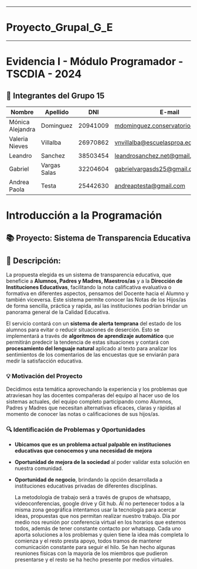 ___________________________________________________________________________________________________________________________
# Proyecto_Grupal_G_E
___________________________________________________________________________________________________________________________

# Evidencia I - Módulo Programador - TSCDIA - 2024


## 👥 Integrantes del Grupo 15

| Nombre | Apellido | DNI | E-mail            | Link | Actividad   |
|--------|----------|-----|-------------------|------|-------------|
| Mónica Alejandra| Dominguez | 20941009 | mdominguez.conservatorio@gmail.com | https://github.com/Mdominguez1969 | Ética. |
| Valeria Nieves | Villalba | 26970862 | vnvillalba@escuelasproa.edu.ar | https://github.com/Nieves862  | Base de datos. |
| Leandro | Sanchez | 38503454 | leandrosanchez.net@gmail.com | https://github.com/LeandroSanchez94 | Pseudocodigo. |
| Gabriel | Vargas Salas | 32204604 | gabrielvargasds25@gmail.com | https://github.com/GabrielVargasds | Descripción y Equipo. |
| Andrea Paola | Testa | 25442630 | andreaptesta@gmail.com | https://github.com/PaoTes | ** |


# Introducción a la Programación

## 📚 Proyecto: Sistema de Transparencia Educativa

## 📝 Descripción:

La propuesta elegida es un sistema de transparencia educativa, que beneficie a **Alumnos, Padres y Madres, Maestros/as** y a la **Dirección de Instituciones Educativas**, facilitando la nota calificativa evaluativa o formativa en diferentes aspectos, pensamos del Docente hacia el Alumno y también viceversa. Este sistema permite conocer las Notas de los Hijos/as de forma sencilla, práctica y rapida, así las instituciones podrían brindar un panorama general de la Calidad Educativa.

El servicio contará con un **sistema de alerta temprana** del estado de los alumnos para evitar o reducir situaciones de deserción. Esto se implementará a través de **algoritmos de aprendizaje automático** que permitirán predecir la tendencia de estas situaciones y contará con **procesamiento del lenguaje natural** aplicado al texto para analizar los sentimientos de los comentarios de las encuestas que se enviarán para medir la satisfacción educativa.

### 💡 Motivación del Proyecto

Decidimos esta temática aprovechando la experiencia y los problemas que atraviesan hoy las docentes compañeras del equipo al hacer uso de los sistemas actuales, del equipo completo participando como Alumnos, Padres y Madres que necesitan alternativas eficaces, claras y rápidas al momento de conocer las notas o calificaciones de sus hijos/as.

### 🔍 Identificación de Problemas y Oportunidades

- **Ubicamos que es un problema actual palpable en instituciones educativas que conocemos y una necesidad de mejora**
- **Oportunidad de mejora de la sociedad** al poder validar esta solución en nuestra comunidad.
- **Oportunidad de negocio**, brindando la opción desarrollada a instituciones educativas privadas de diferentes disciplinas.

  La metodología de trabajo será a través de grupos de whatsapp, videoconferencias, google drive y Git hub. Al no pertenecer todos a la misma zona geográfica intentamos usar la tecnología para acercar ideas, propuestas que nos permitan realizar nuestro trabajo. Día por medio nos reunión por conferencia virtual en los horarios que estemos todos, además de tener constante contacto por whatsapp. Cada uno aporta soluciones a los problemas y quien tiene la idea más completa lo comienza y el resto presta apoyo, todos tramos de mantener comunicación constante para seguir el hilo. Se han hecho algunas reuniones físicas con la mayoría de los miembros que pudieron presentarse y el resto se ha hecho presente por medios virtuales.
